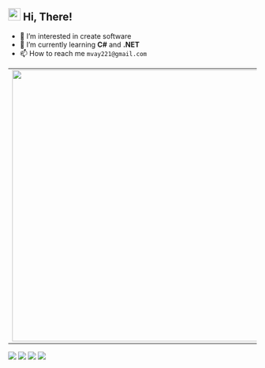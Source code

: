 ## <img src="https://raw.githubusercontent.com/extremecodetv/extremecodetv/master/wave.gif" width="25px"> Hi, There!
- 👀 I’m interested in create software
- 🌱 I’m currently learning **C#** and **.NET**
- 📫 How to reach me 
``
mvay221@gmail.com
``


<p align="center">
  <table>
  <tr>
      <td><img width="550px" align="left" src="https://github-readme-stats.vercel.app/api?username=invizex&hide_border=true&count_private=false&layout=compact&hide_title=true&show_icons=true&theme=dark&icon_color=5194f0&bg_color=0d1117" /></td>
  </tr>   
</table>

![](https://img.shields.io/badge/Editor-Visual%20Studio-informational?style=flat-square&logo=visual-studio&logoColor=white&color=purple)
![](https://img.shields.io/badge/Code-c%20sharp-informational?style=flat-square&logo=csharp&logoColor=white&color=purple)
<a href="https://www.vk.com/invizzzze"><img src="https://img.shields.io/badge/-VK-5194f0?style=flat-square&logo=vk" /></a>
<img src="https://visitor-badge.glitch.me/badge?page_id=invizex.visitor-badge&color=5194f0" />

</p>
